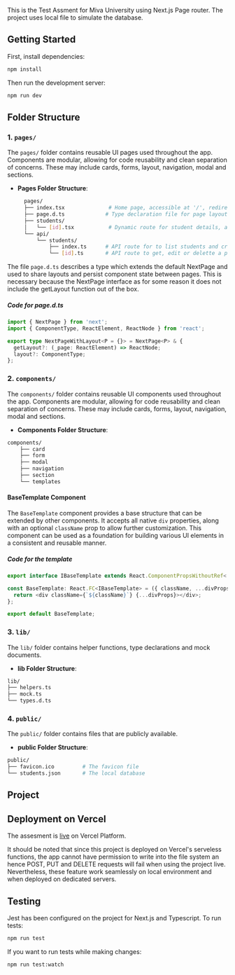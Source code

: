 This is the Test Assment for Miva University using Next.js Page router. The project uses local file to simulate the database.

## Getting Started

First, install dependencies:

```bash
npm install
```

Then run the development server:

```bash
npm run dev
```

## Folder Structure

### 1. `pages/`

The `pages/` folder contains reusable UI pages used throughout the app. Components are modular, allowing for code reusability and clean separation of concerns. These may include cards, forms, layout, navigation, modal and sections.

- **Pages Folder Structure**:
  ```bash
    pages/
    ├── index.tsx              # Home page, accessible at '/', redirects to '/students'
    ├── page.d.ts             # Type declaration file for page layouts.
    ├── students/
    │   └── [id].tsx           # Dynamic route for student details, accessible at '/studentss/[id]'
    └── api/
        └── students/
            ├── index.ts      # API route for to list students and create new student, accessible at '/api/students'
            └── [id].ts       # API route to get, edit or delette a particular student,, accessible at '/api/students/[id]'
  ```

The file `page.d.ts` describes a type which extends the default NextPage and used to share layouts and persist component state between pages. This is necessary because the NextPage interface as for some reason it does not include the getLayout function out of the box.

##### Code for page.d.ts

```typescript
import { NextPage } from 'next';
import { ComponentType, ReactElement, ReactNode } from 'react';

export type NextPageWithLayout<P = {}> = NextPage<P> & {
  getLayout?: (_page: ReactElement) => ReactNode;
  layout?: ComponentType;
};
```

### 2. `components/`

The `components/` folder contains reusable UI components used throughout the app. Components are modular, allowing for code reusability and clean separation of concerns. These may include cards, forms, layout, navigation, modal and sections.

- **Components Folder Structure**:

```bash
components/
    ├── card
    ├── form
    ├── modal
    ├── navigation
    ├── section
    └── templates
```

#### BaseTemplate Component

The `BaseTemplate` component provides a base structure that can be extended by other components. It accepts all native `div` properties, along with an optional `className` prop to allow further customization. This component can be used as a foundation for building various UI elements in a consistent and reusable manner.

##### Code for the template

```typescript
export interface IBaseTemplate extends React.ComponentPropsWithoutRef<'div'> {}

const BaseTemplate: React.FC<IBaseTemplate> = ({ className, ...divProps }) => {
  return <div className={`${className}`} {...divProps}></div>;
};

export default BaseTemplate;
```

### 3. `lib/`

The `lib/` folder contains helper functions, type declarations and mock documents.

- **lib Folder Structure**:

```bash
lib/
├── helpers.ts
├── mock.ts
└── types.d.ts
```

### 4. `public/`

The `public/` folder contains files that are publicly available.

- **public Folder Structure**:

```bash
public/
├── favicon.ico         # The favicon file
└── students.json       # The local database
```

## Project

## Deployment on Vercel

The assesment is [live](https://philip-miva-test.vercel.app) on Vercel Platform.

It should be noted that since this project is deployed on Vercel's serveless functions, the app cannot have permission to write into the file system an hence POST, PUT and DELETE requests will fail when using the project live. Nevertheless, these feature work seamlessly on local environment and when deployed on dedicated servers.

## Testing

Jest has been configured on the project for Next.js and Typescript. To run tests:

```bash
npm run test
```

If you want to run tests while making changes:

```bash
npm run test:watch
```
